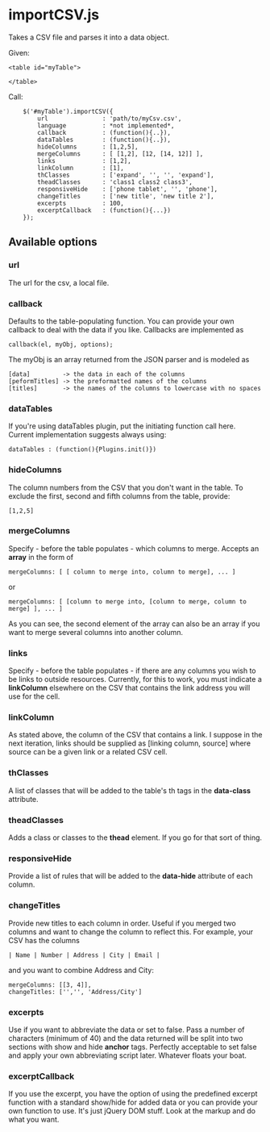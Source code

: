 # importCSV.js

Takes a CSV file and parses it into a data object.

Given:

    <table id="myTable">
    
    </table>

Call:

		$('#myTable').importCSV({
			url               : 'path/to/myCsv.csv',
			language          : *not implemented*,
			callback          : (function(){..}),
			dataTables        : (function(){..}),
			hideColumns       : [1,2,5],
			mergeColumns      : [ [1,2], [12, [14, 12]] ],
			links             : [1,2],
			linkColumn        : [1],
			thClasses         : ['expand', '', '', 'expand'],
			theadClasses      : 'class1 class2 class3',
			responsiveHide    : ['phone tablet', '', 'phone'],
			changeTitles      : ['new title', 'new title 2'],
			excerpts          : 100,
			excerptCallback   : (function(){...})
		});
  

## Available options

### url

The url for the csv, a local file.

### callback

Defaults to the table-populating function.
You can provide your own callback to deal with the data if you like. Callbacks are implemented as 

    callback(el, myObj, options);
    
The myObj is an array returned from the JSON parser and is modeled as

    [data]         -> the data in each of the columns
    [peformTitles] -> the preformatted names of the columns
    [titles]       -> the names of the columns to lowercase with no spaces
    
### dataTables

If you're using dataTables plugin, put the initiating function call here.  Current implementation suggests always using:

    dataTables : (function(){Plugins.init()})
    
### hideColumns

The column numbers from the CSV that you don't want in the table. To exclude the first, second and fifth columns from the table, provide:

    [1,2,5]
	
### mergeColumns

Specify - before the table populates - which columns to merge.  Accepts an **array** in the form of

    mergeColumns: [ [ column to merge into, column to merge], ... ]

or

    mergeColumns: [ [column to merge into, [column to merge, column to merge] ], ... ]
	
As you can see, the second element of the array can also be an array if you want to merge several columns into another column.

### links

Specify - before the table populates - if there are any columns you wish to be links to outside resources. Currently, for this to work, you must indicate a **linkColumn** elsewhere on the CSV that contains the link address you will use for the cell.

### linkColumn

As stated above, the column of the CSV that contains a link.  I suppose in the next iteration, links should be supplied as [linking column, source] where source can be a given link or a related CSV cell. 

### thClasses

A list of classes that will be added to the table's th tags in the **data-class** attribute.  

### theadClasses

Adds a class or classes to the **thead** element. If you go for that sort of thing.

### responsiveHide

Provide a list of rules that will be added to the **data-hide** attribute of each column. 

### changeTitles

Provide new titles to each column in order. Useful if you merged two columns and want to change the column to reflect this. For example, your CSV has the columns 

    | Name | Number | Address | City | Email | 
	
and you want to combine Address and City:

    mergeColumns: [[3, 4]],
	changeTitles: ['','', 'Address/City']


### excerpts

Use if you want to abbreviate the data or set to false.  Pass a number of characters (minimum of 40) and the data returned will be split into two sections with show and hide **anchor** tags. Perfectly acceptable to set false and apply your own abbreviating script later.  Whatever floats your boat. 

### excerptCallback

If you use the excerpt, you have the option of using the predefined excerpt function with a standard show/hide for added data or you can provide your own function to use. It's just jQuery DOM stuff. Look at the markup and do what you want.







